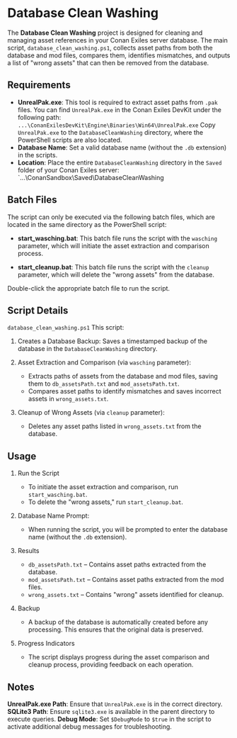 # Database Clean Washing

The **Database Clean Washing** project is designed for cleaning and managing asset references in your Conan Exiles server database. The main script, `database_clean_washing.ps1`, collects asset paths from both the database and mod files, compares them, identifies mismatches, and outputs a list of "wrong assets" that can then be removed from the database.

## Requirements
- **UnrealPak.exe**: This tool is required to extract asset paths from `.pak` files. You can find `UnrealPak.exe` in the Conan Exiles DevKit under the following path: `...\ConanExilesDevKit\Engine\Binaries\Win64\UnrealPak.exe`
Copy `UnrealPak.exe` to the `DatabaseCleanWashing` directory, where the PowerShell scripts are also located.
- **Database Name**: Set a valid database name (without the `.db` extension) in the scripts.
- **Location**: Place the entire `DatabaseCleanWashing` directory in the `Saved` folder of your Conan Exiles server: `...\ConanSandbox\Saved\DatabaseCleanWashing

## Batch Files
The script can only be executed via the following batch files, which are located in the same directory as the PowerShell script:

- **start_wasching.bat**: This batch file runs the script with the `wasching` parameter, which will initiate the asset extraction and comparison process.

- **start_cleanup.bat**: This batch file runs the script with the `cleanup` parameter, which will delete the "wrong assets" from the database.

Double-click the appropriate batch file to run the script.

## Script Details
`database_clean_washing.ps1`
This script:

1. Creates a Database Backup: Saves a timestamped backup of the database in the `DatabaseCleanWashing` directory.

2. Asset Extraction and Comparison (via `wasching` parameter):

   - Extracts paths of assets from the database and mod files, saving them to `db_assetsPath.txt` and `mod_assetsPath.txt`.
   - Compares asset paths to identify mismatches and saves incorrect assets in `wrong_assets.txt`.
3. Cleanup of Wrong Assets (via `cleanup` parameter):

   - Deletes any asset paths listed in `wrong_assets.txt` from the database.
## Usage
1. Run the Script

   - To initiate the asset extraction and comparison, run `start_wasching.bat`.
   - To delete the "wrong assets," run `start_cleanup.bat`.
2. Database Name Prompt:

   - When running the script, you will be prompted to enter the database name (without the `.db` extension).
3. Results

   - `db_assetsPath.txt` – Contains asset paths extracted from the database.
   - `mod_assetsPath.txt` – Contains asset paths extracted from the mod files.
   - `wrong_assets.txt` – Contains "wrong" assets identified for cleanup.
4. Backup

   - A backup of the database is automatically created before any processing. This ensures that the original data is preserved.
5. Progress Indicators

   - The script displays progress during the asset comparison and cleanup process, providing feedback on each operation.
## Notes
**UnrealPak.exe Path**: Ensure that `UnrealPak.exe` is in the correct directory.
**SQLite3 Path**: Ensure `sqlite3.exe` is available in the parent directory to execute queries.
**Debug Mode**: Set `$DebugMode` to `$true` in the script to activate additional debug messages for troubleshooting.